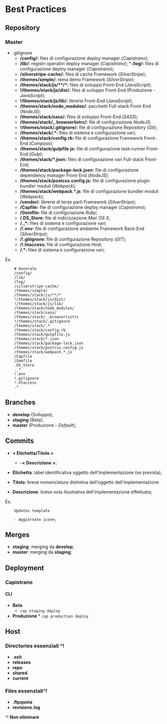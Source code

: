 # Best Practices

## Repository

### Master

-   .gitignore
    -   **/config/:** files di configurazione deploy manager (_Capistrano_);
    -   **/lib/:** registri operativi deploy manager (_Capistrano_); \* **/log/:** files di configurazione deploy manager (_Capistrano_);
    -   **/silverstripe-cache/:** files di cache Framework (_SilverStripe_);
    -   **/themes/simple/:** tema demo Framework (_SilverStripe_);
    -   **/themes/stack/js/\*\*/\*:** files di sviluppo Front-End (_JavaScript_);
    -   **!/themes/stack/js/dist/:** files di sviluppo Front-End (Produzione - _JavaScript_);
    -   **!/themes/stack/js/lib/:** librerie Front-End (_JavaScript_);
    -   **/themes/stack/node_modules/:** pacchetti Full-stack Front-End (_NodeJS_);
    -   **/themes/stack/sass/:** files di sviluppo Front-End (_SASS_);
    -   **/themes/stack/\_.browserlistrc/:** file di configurazione _NodeJS_;
    -   **!/themes/stack/.gitignore/:** file di configurazione Repository (_Git_);
    -   **/themes/stack/.\*:** files di sistema e configurazione vari;
    -   **/themes/stack/config.rb:** file di configurazione Framework Front-End (_Compass_);
    -   **/themes/stack/gulpfile.js:** file di configurazione task-runner Front-End (_Gulp_);
    -   **/themes/stack/\*.json:** files di configurazione vari Full-stack Front-End;
    -   **/themes/stack/package-lock.json:** file di configurazione dependency manager Front-End (_NodeJS_);
    -   **/themes/stack/postcss.config.js:** file di configurazione plugin bundler moduli (_Webpack_);
    -   **/themes/stack/webpack.\*.js**: file di configurazione bundler moduli (_Webpack_);
    -   **/vendor/:** librerie di terze parti Framework (_SilverStripe_);
    -   **/Capfile:** file di configurazione deploy manager (_Capistrano_);
    -   **/Gemfile:** file di configurazione _Ruby_;
    -   **/.DS_Store:** file di indicizzazione _Mac OS X_;
    -   **/.\_\*:** files di sistema e configurazione vari;
    -   **/!.env:** file di configurazione ambiente Framework Back-End (_SilverStripe_);
    -   **/!.gitignore:** file di configurazione Repository (_GIT_);
    -   **/!.htaccess:** file di configurazione Host;
    -   **/.\*:** files di sistema e configurazione vari;

Es.

```
	# Generale
	/config/
    /lib/
    /log/
    /silverstripe-cache/
    /themes/simple/
    /themes/stack/js/**/*
    !/themes/stack/js/dist/
    !/themes/stack/js/lib/
    /themes/stack/node_modules/
    /themes/stack/sass/
    /themes/stack/_.browserlistrc
    !/themes/stack/.gitignore
    /themes/stack/.*
    /themes/stack/config.rb
    /themes/stack/gulpfile.js
    /themes/stack/*.json
    /themes/stack/package-lock.json
    /themes/stack/postcss.config.js
    /themes/stack/webpack.*.js
    /Capfile
    /Gemfile
    .DS_Store
    ._*
    !.env
    !.gitignore
    !.htaccess
    .*
```

## Branches

-   **develop** (Sviluppo);
-   **staging** (Beta);
-   **master** (Produzione - _Default_);

## Commits

-   **< Etichetta/Titolo >**

    -   -**< Descrizione >**;

-   **Etichetta**: label identificativa oggetto dell'implementazione (se prevista);
-   **Titolo**: breve nomenclatura distintiva dell'oggetto dell'implementazione
-   **Descrizione**: breve nota illustrativa dell'implementazione effettuata;

Es.

```
	Updates template

	- Aggiornate icone;
```

## Merges

-   **staging**: merging da **develop**;
-   **master**: merging da **staging**;

## Deployment

### Capistrano

#### CLI

-   **Beta**
    -   `cap staging deploy`
-   **Produzione** \* `cap production deploy`

## Host

### Directories essenziali ^!

-   **.ssh**
-   **releases**
-   **repo**
-   **shared**
-   **current**

### Files essenziali^!

-   **.ftpquota**
-   **revisions.log**

^! **Non eliminare**
